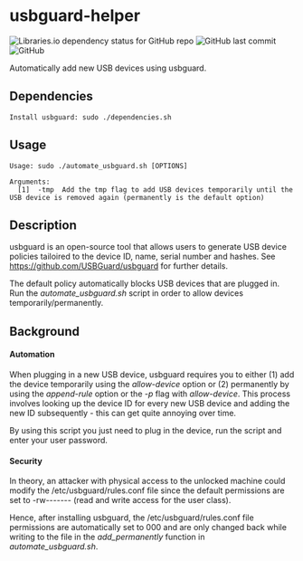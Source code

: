 # usbguard-helper

![Libraries.io dependency status for GitHub repo](https://img.shields.io/librariesio/github/USBGuard/usbguard?style=plastic) ![GitHub last commit](https://img.shields.io/github/last-commit/thomasgruebl/usbguard-automate?style=plastic) ![GitHub](https://img.shields.io/github/license/thomasgruebl/usbguard-automate?style=plastic)

Automatically add new USB devices using usbguard.

**Dependencies**
---

```
Install usbguard: sudo ./dependencies.sh

```

**Usage**
---

```
Usage: sudo ./automate_usbguard.sh [OPTIONS]

Arguments:
  [1]  -tmp  Add the tmp flag to add USB devices temporarily until the USB device is removed again (permanently is the default option)
```

**Description**
---

usbguard is an open-source tool that allows users to generate USB device policies tailoired to the device ID, name, serial number and hashes.
See https://github.com/USBGuard/usbguard for further details.

The default policy automatically blocks USB devices that are plugged in. Run the *automate_usbguard.sh* script in order to allow devices temporarily/permanently.

**Background**
---

<h4>Automation</h4>

When plugging in a new USB device, usbguard requires you to either (1) add the device temporarily using the *allow-device* option or (2) permanently by using the
*append-rule* option or the *-p* flag with *allow-device*.
This process involves looking up the device ID for every new USB device and adding the new ID subsequently - this can get quite annoying over time.

By using this script you just need to plug in the device, run the script and enter your user password.

<h4>Security</h4>

In theory, an attacker with physical access to the unlocked machine could modify the /etc/usbguard/rules.conf file 
since the default permissions are set to -rw------- (read and write access for the user class).

Hence, after installing usbguard, the /etc/usbguard/rules.conf file permissions are automatically set to 000 and are only changed back 
while writing to the file in the *add_permanently* function in *automate_usbguard.sh*.
